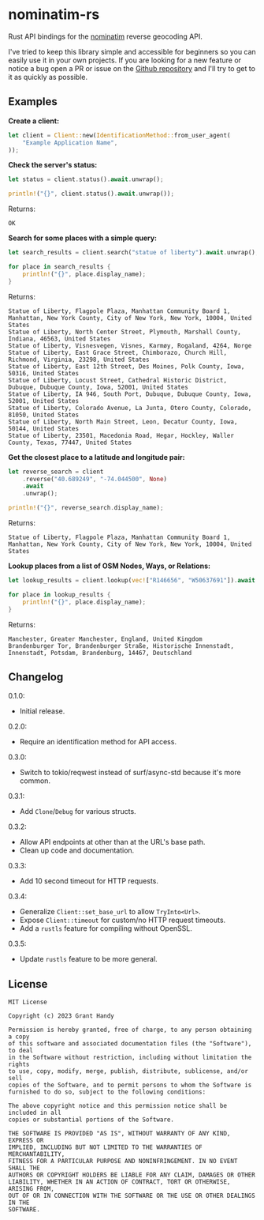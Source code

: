 # nominatim-rs
Rust API bindings for the [nominatim] reverse geocoding API.

I've tried to keep this library simple and accessible for beginners so you can
easily use it in your own projects. If you are looking for a new feature or
notice a bug open a PR or issue on the [Github repository][github] and I'll try
to get to it as quickly as possible.

[nominatim]: https://nominatim.org
[github]: https://github.com/grantshandy/nominatim-rs

## Examples
**Create a client:**
```rust no_run
let client = Client::new(IdentificationMethod::from_user_agent(
    "Example Application Name",
));
```

**Check the server's status:**
```rust no_run
let status = client.status().await.unwrap();

println!("{}", client.status().await.unwrap());
```

Returns:
```
OK
```

**Search for some places with a simple query:**
```rust no_run
let search_results = client.search("statue of liberty").await.unwrap();

for place in search_results {
    println!("{}", place.display_name);
}
```

Returns:
```
Statue of Liberty, Flagpole Plaza, Manhattan Community Board 1, Manhattan, New York County, City of New York, New York, 10004, United States
Statue of Liberty, North Center Street, Plymouth, Marshall County, Indiana, 46563, United States
Statue of Liberty, Visnesvegen, Visnes, Karmøy, Rogaland, 4264, Norge
Statue of Liberty, East Grace Street, Chimborazo, Church Hill, Richmond, Virginia, 23298, United States
Statue of Liberty, East 12th Street, Des Moines, Polk County, Iowa, 50316, United States
Statue of Liberty, Locust Street, Cathedral Historic District, Dubuque, Dubuque County, Iowa, 52001, United States
Statue of Liberty, IA 946, South Port, Dubuque, Dubuque County, Iowa, 52001, United States
Statue of Liberty, Colorado Avenue, La Junta, Otero County, Colorado, 81050, United States
Statue of Liberty, North Main Street, Leon, Decatur County, Iowa, 50144, United States
Statue of Liberty, 23501, Macedonia Road, Hegar, Hockley, Waller County, Texas, 77447, United States
```

**Get the closest place to a latitude and longitude pair:**
```rust no_run
let reverse_search = client
    .reverse("40.689249", "-74.044500", None)
    .await
    .unwrap();

println!("{}", reverse_search.display_name);
```

Returns:
```
Statue of Liberty, Flagpole Plaza, Manhattan Community Board 1, Manhattan, New York County, City of New York, New York, 10004, United States
```

**Lookup places from a list of OSM Nodes, Ways, or Relations:**
```rust no_run
let lookup_results = client.lookup(vec!["R146656", "W50637691"]).await.unwrap();

for place in lookup_results {
    println!("{}", place.display_name);
}
```

Returns:
```
Manchester, Greater Manchester, England, United Kingdom
Brandenburger Tor, Brandenburger Straße, Historische Innenstadt, Innenstadt, Potsdam, Brandenburg, 14467, Deutschland
```

## Changelog

0.1.0:
 - Initial release.

0.2.0:
 - Require an identification method for API access.

0.3.0:
 - Switch to tokio/reqwest instead of surf/async-std because it's more common.

0.3.1:
 - Add `Clone`/`Debug` for various structs.

0.3.2:
 - Allow API endpoints at other than at the URL's base path.
 - Clean up code and documentation.

0.3.3:
 - Add 10 second timeout for HTTP requests.

0.3.4:
 - Generalize `Client::set_base_url` to allow `TryInto<Url>`.
 - Expose `Client::timeout` for custom/no HTTP request timeouts.
 - Add a `rustls` feature for compiling without OpenSSL.

 0.3.5:
 - Update `rustls` feature to be more general.

## License
```
MIT License

Copyright (c) 2023 Grant Handy

Permission is hereby granted, free of charge, to any person obtaining a copy
of this software and associated documentation files (the "Software"), to deal
in the Software without restriction, including without limitation the rights
to use, copy, modify, merge, publish, distribute, sublicense, and/or sell
copies of the Software, and to permit persons to whom the Software is
furnished to do so, subject to the following conditions:

The above copyright notice and this permission notice shall be included in all
copies or substantial portions of the Software.

THE SOFTWARE IS PROVIDED "AS IS", WITHOUT WARRANTY OF ANY KIND, EXPRESS OR
IMPLIED, INCLUDING BUT NOT LIMITED TO THE WARRANTIES OF MERCHANTABILITY,
FITNESS FOR A PARTICULAR PURPOSE AND NONINFRINGEMENT. IN NO EVENT SHALL THE
AUTHORS OR COPYRIGHT HOLDERS BE LIABLE FOR ANY CLAIM, DAMAGES OR OTHER
LIABILITY, WHETHER IN AN ACTION OF CONTRACT, TORT OR OTHERWISE, ARISING FROM,
OUT OF OR IN CONNECTION WITH THE SOFTWARE OR THE USE OR OTHER DEALINGS IN THE
SOFTWARE.
```
